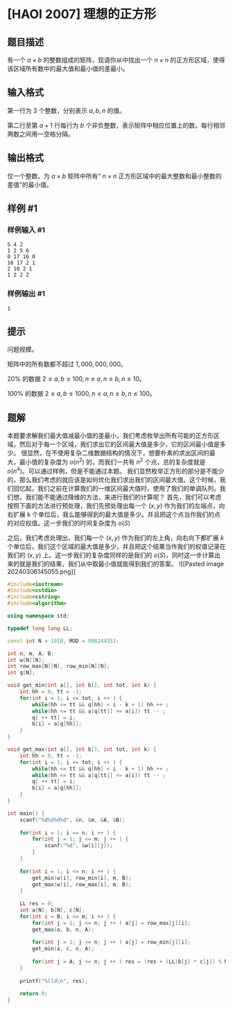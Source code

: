 # [HAOI 2007] 理想的正方形

## 题目描述

有一个 $a \times b$ 的整数组成的矩阵，现请你从中找出一个 $n \times n$ 的正方形区域，使得该区域所有数中的最大值和最小值的差最小。

## 输入格式

第一行为 $3$ 个整数，分别表示 $a,b,n$ 的值。

第二行至第 $a+1$ 行每行为 $b$ 个非负整数，表示矩阵中相应位置上的数。每行相邻两数之间用一空格分隔。

## 输出格式

仅一个整数，为 $a \times b$ 矩阵中所有“ $n \times n$ 正方形区域中的最大整数和最小整数的差值”的最小值。

## 样例 #1

### 样例输入 #1

```
5 4 2
1 2 5 6
0 17 16 0
16 17 2 1
2 10 2 1
1 2 2 2
```

### 样例输出 #1

```
1
```

## 提示

问题规模。

矩阵中的所有数都不超过 $1,000,000,000$。

$20\%$ 的数据 $2 \le a,b \le 100,n \le a,n \le b,n \le 10$。

$100\%$ 的数据 $2 \le a,b \le 1000,n \le a,n \le b,n \le 100$。

## 题解
本题要求解我们最大值减最小值的差最小，我们考虑枚举出所有可能的正方形区域，然后对于每一个区域，我们求出它的区间最大值是多少，它的区间最小值是多少。
很显然，在不使用复杂二维数据结构的情况下，想要朴素的求出区间的最大，最小值的复杂度为 $o(n^2)$ 的，而我们一共有 $n^2$ 个点，总的复杂度就是 $o (n^4)$。可以通过样例，但是不能通过本题。
我们显然枚举正方形的部分是不能少的，那么我们考虑的就应该是如何优化我们求出我们的区间最大值。这个时候，我们回忆起，我们之前在计算我们的一维区间最大值时，使用了我们的单调队列。我们想，我们能不能通过降维的方法，来进行我们的计算呢？
首先，我们可以考虑按照下面的方法进行预处理，我们先预处理出每一个 $(x,y)$ 作为我们的左端点，向右扩展 k 个单位后，我么能够得到的最大值是多少。并且把这个点当作我们的点的对应权值。这一步我们的时间复杂度为 $o(S)$

之后，我们考虑处理出，我们每一个 $(x,y)$ 作为我们的左上角，向右向下都扩展 $k$ 个单位后，我们这个区域的最大值是多少。并且把这个结果当作我们的权值记录在我们的 $(x,y)$ 上。这一步我们的复杂度同样的是我们的 $o(S)$，同时这一步计算出来的就是我们的结果，我们从中取最小值就能得到我们的答案。
![[Pasted image 20240306145055.png]]

```cpp
#include<iostream>
#include<cstdio>
#include<cstring>
#include<algorithm>

using namespace std;

typedef long long LL;

const int N = 1010, MOD = 998244353;

int n, m, A, B;
int w[N][N];
int row_max[N][N], row_min[N][N];
int q[N];

void get_min(int a[], int b[], int tot, int k) {
    int hh = 0, tt = -1;
    for(int i = 1; i <= tot; i ++ ) {
        while(hh <= tt && q[hh] < i - k + 1) hh ++ ;
        while(hh <= tt && a[q[tt]] >= a[i]) tt -- ;
        q[ ++ tt] = i;
        b[i] = a[q[hh]];
    }
}

void get_max(int a[], int b[], int tot, int k) {
    int hh = 0, tt = -1;
    for(int i = 1; i <= tot; i ++ ) {
        while(hh <= tt && q[hh] < i - k + 1) hh ++ ;
        while(hh <= tt && a[q[tt]] <= a[i]) tt -- ;
        q[ ++ tt] = i;
        b[i] = a[q[hh]];
    }
}

int main() {
    scanf("%d%d%d%d", &n, &m, &A, &B);
    
    for(int i = 1; i <= n; i ++ ) {
        for(int j = 1; j <= m; j ++ ) {
            scanf("%d", &w[i][j]);
        }
    }
    
    for(int i = 1; i <= n; i ++ ) {
        get_min(w[i], row_min[i], m, B);
        get_max(w[i], row_max[i], m, B);
    }
    
    LL res = 0;
    int a[N], b[N], c[N];
    for(int i = B; i <= m; i ++ ) {
        for(int j = 1; j <= n; j ++ ) a[j] = row_max[j][i];
        get_max(a, b, n, A);
        
        for(int j = 1; j <= n; j ++ ) a[j] = row_min[j][i];
        get_min(a, c, n, A);
        
        for(int j = A; j <= n; j ++ ) res = (res + (LL)b[j] * c[j]) % MOD;
    }
    
    printf("%lld\n", res);
    
    return 0;
}
```